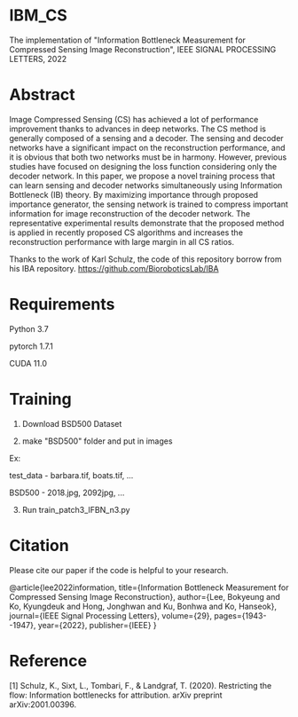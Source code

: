 # IBM_CS
The implementation of "Information Bottleneck Measurement for Compressed Sensing Image Reconstruction", IEEE SIGNAL PROCESSING LETTERS, 2022

# Abstract
Image Compressed Sensing (CS) has achieved a lot of performance improvement thanks to advances in deep networks. The CS method is generally composed of a sensing and a decoder. The sensing and decoder networks have a significant impact on the reconstruction performance, and it is obvious that both two networks must be in harmony. However, previous studies have focused on designing the loss function considering only the decoder network. In this paper, we propose a novel training process that can learn sensing and decoder networks simultaneously using Information Bottleneck (IB) theory. By maximizing importance through proposed importance generator, the sensing network is trained to compress important information for image reconstruction of the decoder network. The representative experimental results demonstrate that the proposed method is applied in recently proposed CS algorithms and increases the reconstruction performance with large margin in all CS ratios.

Thanks to the work of Karl Schulz, the code of this repository borrow from his IBA repository. https://github.com/BioroboticsLab/IBA

# Requirements
Python 3.7

pytorch 1.7.1

CUDA 11.0

# Training

1. Download BSD500 Dataset

2. make "BSD500" folder and put in images

Ex: 

test_data - barbara.tif, boats.tif, ...

BSD500 - 2018.jpg, 2092jpg, ...

3. Run train_patch3_IFBN_n3.py

# Citation
Please cite our paper if the code is helpful to your research.

@article{lee2022information,
  title={Information Bottleneck Measurement for Compressed Sensing Image Reconstruction},
  author={Lee, Bokyeung and Ko, Kyungdeuk and Hong, Jonghwan and Ku, Bonhwa and Ko, Hanseok},
  journal={IEEE Signal Processing Letters},
  volume={29},
  pages={1943--1947},
  year={2022},
  publisher={IEEE}
}

# Reference
[1] Schulz, K., Sixt, L., Tombari, F., & Landgraf, T. (2020). Restricting the flow: Information bottlenecks for attribution. arXiv preprint arXiv:2001.00396.
